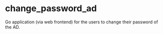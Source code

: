 # change_password_ad

Go application (via web frontend) for the users to change their password of the AD.
